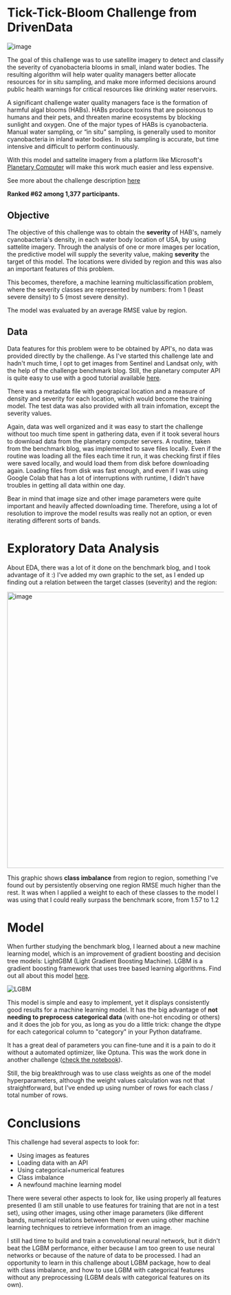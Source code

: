 # Tick-Tick-Bloom Challenge from DrivenData

![image](https://drivendata-public-assets.s3.amazonaws.com/competition_cyano_banner.jpeg)

The goal of this challenge was to use satellite imagery to detect and classify the severity of cyanobacteria blooms in small, inland water bodies. The resulting algorithm will help water quality managers better allocate resources for in situ sampling, and make more informed decisions around public health warnings for critical resources like drinking water reservoirs.

A significant challenge water quality managers face is the formation of harmful algal blooms (HABs). HABs produce toxins that are poisonous to humans and their pets, and threaten marine ecosystems by blocking sunlight and oxygen. One of the major types of HABs is cyanobacteria. Manual water sampling, or “in situ” sampling, is generally used to monitor cyanobacteria in inland water bodies. In situ sampling is accurate, but time intensive and difficult to perform continuously.

With this model and sattelite imagery from a platform like Microsoft's [Planetary Computer](https://planetarycomputer.microsoft.com/docs/overview/about) will make this work much easier and less expensive.

See more about the challenge description [here](https://www.drivendata.org/competitions/143/tick-tick-bloom/page/649/)

**Ranked #62 among 1,377 participants.**

## Objective

The objective of this challenge was to obtain the **severity** of HAB's, namely cyanobacteria's density, in each water body location of USA, by using sattelite imagery. Through the analysis of one or more images per location, the predictive model will supply the severity value, making **severity** the target of this model. The locations were divided by region and this was also an important features of this problem.

This becomes, therefore, a machine learning multiclassification problem, where the severity classes are represented by numbers: from 1 (least severe density) to 5 (most severe density). 

The model was evaluated by an average RMSE value by region. 

## Data

Data features for this problem were to be obtained by API's, no data was provided directly by the challenge. As I've started this challenge late and hadn't much time, I opt to get images from Sentinel and Landsat only, with the help of the challenge benchmark blog. Still, the planetary computer API is quite easy to use with a good tutorial available [here](https://planetarycomputer.microsoft.com/docs/quickstarts/reading-stac/).

There was a metadata file with geograpical location and a measure of density and severity for each location, which would become the training model. The test data was also provided with all train infomation, except the severity values.

Again, data was well organized and it was easy to start the challenge without too much time spent in gathering data, even if it took several hours to download data from the planetary computer servers.
A routine, taken from the benchmark blog, was implemented to save files locally. Even if the routine was loading all the files each time it run, it was checking first if files were saved locally, and would load them from disk before downloading again. Loading files from disk was fast enough, and even if I was using Google Colab that has a lot of interruptions with runtime, I didn't have troubles in getting all data within one day.

Bear in mind that image size and other image parameters were quite important and heavily affected downloading time. Therefore, using a lot of resolution to improve the model results was really not an option, or even iterating different sorts of bands.

# Exploratory Data Analysis

About EDA, there was a lot of it done on the benchmark blog, and I took advantage of it :) I've added my own graphic to the set, as I ended up finding out a relation between the target classes (severity) and the region:

<img width="641" alt="image" src="https://user-images.githubusercontent.com/114782592/223540460-6de03be9-7d4e-4b8f-ba54-2c095fa8ac82.png">

This graphic shows **class imbalance** from region to region, something I've found out by persistently observing one region RMSE much higher than the rest.
It was when I applied a weight to each of these classes to the model I was using that I could really surpass the benchmark score, from 1.57 to 1.2

# Model

When further studying the benchmark blog, I learned about a new machine learning model, which is an improvement of gradient boosting and decision tree models: LightGBM (Light Gradient Boosting Machine). LGBM is a gradient boosting framework that uses tree based learning algorithms. Find out all about this model [here](https://lightgbm.readthedocs.io/en/latest/index.html).

![LGBM](https://lightgbm.readthedocs.io/en/v3.3.2/_images/LightGBM_logo_black_text.svg)

This model is simple and easy to implement, yet it displays consistently good results for a machine learning model. It has the big advantage of **not needing to preprocess categorical data** (with one-hot encoding or others) and it does the job for you, as long as you do a little trick: change the dtype for each categorical column to "category" in your Python dataframe.

It has a great deal of parameters you can fine-tune and it is a pain to do it without a automated optimizer, like Optuna. This was the work done in another challenge ([check the notebook](https://www.kaggle.com/code/sofiamatias/spaceship-titanic)). 

Still, the big breakthrough was to use class weights as one of the model hyperparameters, although the weight values calculation was not that straightforward, but I've ended up using number of rows for each class / total number of rows.

# Conclusions

This challenge had several aspects to look for:
* Using images as features 
* Loading data with an API
* Using categorical+numerical features
* Class imbalance
* A newfound machine learning model

There were several other aspects to look for, like using properly all features presented (I am still unable to use features for training that are not in a test set), using other images, using other image parameters (like different bands, numerical relations between them) or even using other machine learning techniques to retrieve information from an image. 

I still had time to build and train a convolutional neural network, but it didn't beat the LGBM performance, either because I am too green to use neural networks or because of the nature of data to be processed. I had an opportunity to learn in this challenge about LGBM package, how to deal with class imbalance, and how to use LGBM with categorical features without any preprocessing (LGBM deals with categorical features on its own).



